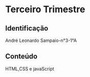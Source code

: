 # Terceiro Trimestre

## Identificação
André Leonardo Sampaio-n°3-1°A

## Conteúdo
HTML,CSS e javaScript
